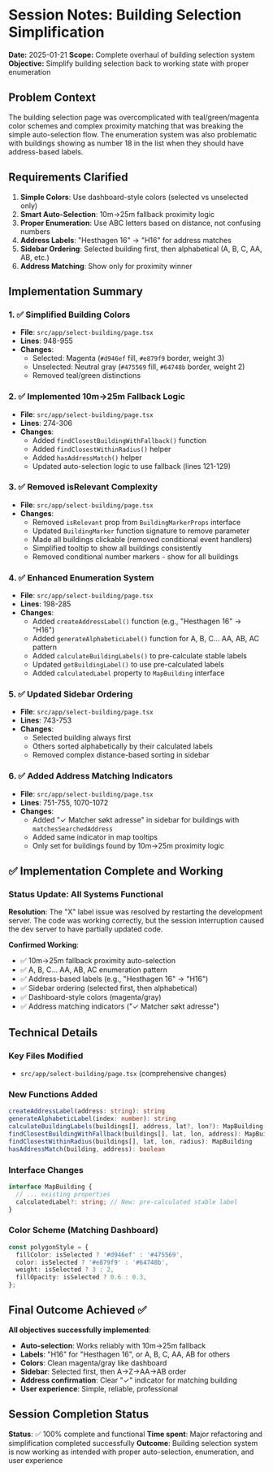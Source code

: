 # Session Notes: Building Selection Simplification

**Date:** 2025-01-21
**Scope:** Complete overhaul of building selection system
**Objective:** Simplify building selection back to working state with proper enumeration

## Problem Context
The building selection page was overcomplicated with teal/green/magenta color schemes and complex proximity matching that was breaking the simple auto-selection flow. The enumeration system was also problematic with buildings showing as number 18 in the list when they should have address-based labels.

## Requirements Clarified
1. **Simple Colors**: Use dashboard-style colors (selected vs unselected only)
2. **Smart Auto-Selection**: 10m→25m fallback proximity logic
3. **Proper Enumeration**: Use ABC letters based on distance, not confusing numbers
4. **Address Labels**: "Hesthagen 16" → "H16" for address matches
5. **Sidebar Ordering**: Selected building first, then alphabetical (A, B, C, AA, AB, etc.)
6. **Address Matching**: Show only for proximity winner

## Implementation Summary

### 1. ✅ Simplified Building Colors
- **File**: `src/app/select-building/page.tsx`
- **Lines**: 948-955
- **Changes**:
  - Selected: Magenta (`#d946ef` fill, `#e879f9` border, weight 3)
  - Unselected: Neutral gray (`#475569` fill, `#64748b` border, weight 2)
  - Removed teal/green distinctions

### 2. ✅ Implemented 10m→25m Fallback Logic
- **File**: `src/app/select-building/page.tsx`
- **Lines**: 274-306
- **Changes**:
  - Added `findClosestBuildingWithFallback()` function
  - Added `findClosestWithinRadius()` helper
  - Added `hasAddressMatch()` helper
  - Updated auto-selection logic to use fallback (lines 121-129)

### 3. ✅ Removed isRelevant Complexity
- **File**: `src/app/select-building/page.tsx`
- **Changes**:
  - Removed `isRelevant` prop from `BuildingMarkerProps` interface
  - Updated `BuildingMarker` function signature to remove parameter
  - Made all buildings clickable (removed conditional event handlers)
  - Simplified tooltip to show all buildings consistently
  - Removed conditional number markers - show for all buildings

### 4. ✅ Enhanced Enumeration System
- **File**: `src/app/select-building/page.tsx`
- **Lines**: 198-285
- **Changes**:
  - Added `createAddressLabel()` function (e.g., "Hesthagen 16" → "H16")
  - Added `generateAlphabeticLabel()` function for A, B, C... AA, AB, AC pattern
  - Added `calculateBuildingLabels()` to pre-calculate stable labels
  - Updated `getBuildingLabel()` to use pre-calculated labels
  - Added `calculatedLabel` property to `MapBuilding` interface

### 5. ✅ Updated Sidebar Ordering
- **File**: `src/app/select-building/page.tsx`
- **Lines**: 743-753
- **Changes**:
  - Selected building always first
  - Others sorted alphabetically by their calculated labels
  - Removed complex distance-based sorting in sidebar

### 6. ✅ Added Address Matching Indicators
- **File**: `src/app/select-building/page.tsx`
- **Lines**: 751-755, 1070-1072
- **Changes**:
  - Added "✓ Matcher søkt adresse" in sidebar for buildings with `matchesSearchedAddress`
  - Added same indicator in map tooltips
  - Only set for buildings found by 10m→25m proximity logic

## ✅ Implementation Complete and Working

### Status Update: All Systems Functional
**Resolution**: The "X" label issue was resolved by restarting the development server. The code was working correctly, but the session interruption caused the dev server to have partially updated code.

**Confirmed Working**:
- ✅ 10m→25m fallback proximity auto-selection
- ✅ A, B, C... AA, AB, AC enumeration pattern
- ✅ Address-based labels (e.g., "Hesthagen 16" → "H16")
- ✅ Sidebar ordering (selected first, then alphabetical)
- ✅ Dashboard-style colors (magenta/gray)
- ✅ Address matching indicators ("✓ Matcher søkt adresse")

## Technical Details

### Key Files Modified
- `src/app/select-building/page.tsx` (comprehensive changes)

### New Functions Added
```typescript
createAddressLabel(address: string): string
generateAlphabeticLabel(index: number): string
calculateBuildingLabels(buildings[], address, lat?, lon?): MapBuilding[]
findClosestBuildingWithFallback(buildings[], lat, lon, address): MapBuilding
findClosestWithinRadius(buildings[], lat, lon, radius): MapBuilding
hasAddressMatch(building, address): boolean
```

### Interface Changes
```typescript
interface MapBuilding {
  // ... existing properties
  calculatedLabel?: string; // New: pre-calculated stable label
}
```

### Color Scheme (Matching Dashboard)
```typescript
const polygonStyle = {
  fillColor: isSelected ? '#d946ef' : '#475569',
  color: isSelected ? '#e879f9' : '#64748b',
  weight: isSelected ? 3 : 2,
  fillOpacity: isSelected ? 0.6 : 0.3,
};
```

## Final Outcome Achieved ✅

**All objectives successfully implemented**:
- **Auto-selection**: Works reliably with 10m→25m fallback
- **Labels**: "H16" for "Hesthagen 16", or A, B, C, AA, AB for others
- **Colors**: Clean magenta/gray like dashboard
- **Sidebar**: Selected first, then A→Z→AA→AB order
- **Address confirmation**: Clear "✓" indicator for matching building
- **User experience**: Simple, reliable, professional

## Session Completion Status
**Status**: ✅ 100% complete and functional
**Time spent**: Major refactoring and simplification completed successfully
**Outcome**: Building selection system is now working as intended with proper auto-selection, enumeration, and user experience